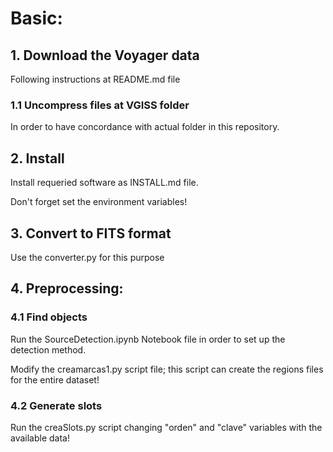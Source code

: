 # Basic:

## 1. Download the Voyager data
Following instructions at README.md file

### 1.1 Uncompress files at VGISS folder
In order to have concordance with actual folder in this repository.

## 2. Install
Install requeried software as INSTALL.md file.

Don't forget set the environment variables!

## 3. Convert to FITS format
Use the converter.py for this purpose

## 4. Preprocessing:
### 4.1 Find objects
Run the SourceDetection.ipynb Notebook file in order to set up the detection method.

Modify the creamarcas1.py script file; this script can create the regions files for the entire dataset!

### 4.2 Generate slots

Run the creaSlots.py script changing "orden" and "clave" variables with the available data!